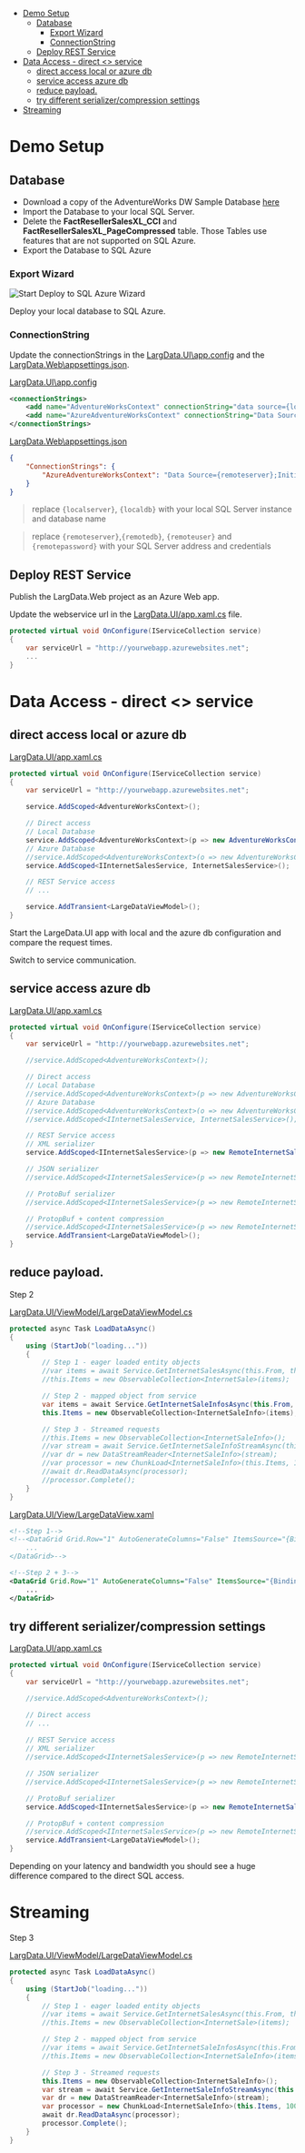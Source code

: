 <!-- TOC -->

- [Demo Setup](#demo-setup)
    - [Database](#database)
        - [Export Wizard](#export-wizard)
        - [ConnectionString](#connectionstring)
    - [Deploy REST Service](#deploy-rest-service)
- [Data Access - direct <> service](#data-access---direct--service)
    - [direct access local or azure db](#direct-access-local-or-azure-db)
    - [service access azure db](#service-access-azure-db)
    - [reduce payload.](#reduce-payload)
    - [try different serializer/compression settings](#try-different-serializercompression-settings)
- [Streaming](#streaming)

<!-- /TOC -->

# Demo Setup

## Database

* Download a copy of the AdventureWorks DW Sample Database [here](https://www.microsoft.com/en-us/download/details.aspx?id=49502)
* Import the Database to your local SQL Server.
* Delete the **FactResellerSalesXL_CCI** and **FactResellerSalesXL_PageCompressed** table. Those Tables use features that are not supported on SQL Azure.
* Export the Database to SQL Azure

### Export Wizard

![Start Deploy to SQL Azure Wizard](Assets/ManagementStudioDeploy.jpg)

Deploy your local database to SQL Azure.

### ConnectionString
Update the connectionStrings in the [LargData.UI\app.config](https://github.com/schwarzr/Samples/tree/master/Azure/LargeData/LargData.UI/app.config) and the [LargData.Web\appsettings.json](https://github.com/schwarzr/Samples/tree/master/Azure/LargeData/LargData.Web/appsettings.json).

[LargData.UI\app.config](https://github.com/schwarzr/Samples/tree/master/Azure/LargeData/LargeData.UI/app.config)
```xml
<connectionStrings>
    <add name="AdventureWorksContext" connectionString="data source={localserver};initial catalog={localdb};integrated security=True;MultipleActiveResultSets=True;App=EntityFramework" providerName="System.Data.SqlClient" />
    <add name="AzureAdventureWorksContext" connectionString="Data Source={remoteserver};Initial Catalog={remotedb};Persist Security Info=False;User ID={remoteuser};Password={remotepassword};Pooling=False;MultipleActiveResultSets=False;Connect Timeout=60;Encrypt=False;TrustServerCertificate=True;" providerName="System.Data.SqlClient" />
</connectionStrings>
```
 [LargData.Web\appsettings.json](https://github.com/schwarzr/Samples/tree/master/Azure/LargeData/LargData.Web/appsettings.json)
```json
{
    "ConnectionStrings": {
        "AzureAdventureWorksContext": "Data Source={remoteserver};Initial Catalog={remotedb};Persist Security Info=False;User ID={remoteuser};Password={remotepassword};Pooling=False;MultipleActiveResultSets=False;Connect Timeout=60;Encrypt=False;TrustServerCertificate=True;"
    }
}
```
> replace `{localserver}`, `{localdb}` with your local SQL Server instance and database name

> replace `{remoteserver}`,`{remotedb}`, `{remoteuser}` and `{remotepassword}` with your SQL Server address and credentials

## Deploy REST Service
Publish the LargData.Web project as an Azure Web app.

Update the webservice url in the [LargData.UI/app.xaml.cs](LargData.UI/app.xaml.cs) file.
```csharp
protected virtual void OnConfigure(IServiceCollection service)
{
    var serviceUrl = "http://yourwebapp.azurewebsites.net";
    ...
}
```
# Data Access - direct <> service
## direct access local or azure db
[LargData.UI/app.xaml.cs](https://github.com/schwarzr/Samples/tree/master/Azure/LargeData/LargData.UI/app.xaml.cs)
```csharp
protected virtual void OnConfigure(IServiceCollection service)
{
    var serviceUrl = "http://yourwebapp.azurewebsites.net";

    service.AddScoped<AdventureWorksContext>();

    // Direct access
    // Local Database
    service.AddScoped<AdventureWorksContext>(p => new AdventureWorksContext("name=AdventureWorksContext"));
    // Azure Database
    //service.AddScoped<AdventureWorksContext>(o => new AdventureWorksContext("name=AzureAdventureWorksContext"));
    service.AddScoped<IInternetSalesService, InternetSalesService>();

    // REST Service access
    // ...

    service.AddTransient<LargeDataViewModel>();
}
```
Start the LargeData.UI app with local and the azure db configuration and compare the request times.

Switch to service communication.

## service access azure db
[LargData.UI/app.xaml.cs](https://github.com/schwarzr/Samples/tree/master/Azure/LargeData/LargData.UI/app.xaml.cs)
```csharp
protected virtual void OnConfigure(IServiceCollection service)
{
    var serviceUrl = "http://yourwebapp.azurewebsites.net";

    //service.AddScoped<AdventureWorksContext>();

    // Direct access
    // Local Database
    //service.AddScoped<AdventureWorksContext>(p => new AdventureWorksContext("name=AdventureWorksContext"));
    // Azure Database
    //service.AddScoped<AdventureWorksContext>(o => new AdventureWorksContext("name=AzureAdventureWorksContext"));
    //service.AddScoped<IInternetSalesService, InternetSalesService>();

    // REST Service access
    // XML serializer
    service.AddScoped<IInternetSalesService>(p => new RemoteInternetSalesService(serviceUrl, SerializationStrategy.Xml, false));

    // JSON serializer
    //service.AddScoped<IInternetSalesService>(p => new RemoteInternetSalesService(serviceUrl, SerializationStrategy.Json, false));

    // ProtoBuf serializer
    //service.AddScoped<IInternetSalesService>(p => new RemoteInternetSalesService(serviceUrl, SerializationStrategy.ProtoBuf, false));

    // ProtopBuf + content compression
    //service.AddScoped<IInternetSalesService>(p => new RemoteInternetSalesService(serviceUrl, SerializationStrategy.ProtoBuf, true));
    service.AddTransient<LargeDataViewModel>();
}
```

## reduce payload.
Step 2

[LargData.UI/ViewModel/LargeDataViewModel.cs](https://github.com/schwarzr/Samples/tree/master/Azure/LargeData/LargData.UI/ViewModel/LargeDataViewModel.cs)
```csharp
protected async Task LoadDataAsync()
{
    using (StartJob("loading..."))
    {
        // Step 1 - eager loaded entity objects
        //var items = await Service.GetInternetSalesAsync(this.From, this.Until);
        //this.Items = new ObservableCollection<InternetSale>(items);

        // Step 2 - mapped object from service
        var items = await Service.GetInternetSaleInfosAsync(this.From, this.Until);
        this.Items = new ObservableCollection<InternetSaleInfo>(items);

        // Step 3 - Streamed requests
        //this.Items = new ObservableCollection<InternetSaleInfo>();
        //var stream = await Service.GetInternetSaleInfoStreamAsync(this.From, this.Until);
        //var dr = new DataStreamReader<InternetSaleInfo>(stream);
        //var processor = new ChunkLoad<InternetSaleInfo>(this.Items, 1000);
        //await dr.ReadDataAsync(processor);
        //processor.Complete();
    }
}
```

[LargData.UI/View/LargeDataView.xaml](https://github.com/schwarzr/Samples/tree/master/Azure/LargeData/LargData.UI/View/LargeDataView.xaml)
```xml
<!--Step 1-->
<!--<DataGrid Grid.Row="1" AutoGenerateColumns="False" ItemsSource="{Binding Path=Items}" Name="grid">
    ...
</DataGrid>-->

<!--Step 2 + 3-->
<DataGrid Grid.Row="1" AutoGenerateColumns="False" ItemsSource="{Binding Path=Items}" Name="grid">
    ...
</DataGrid>
```

## try different serializer/compression settings

[LargData.UI/app.xaml.cs](https://github.com/schwarzr/Samples/tree/master/Azure/LargeData/LargData.UI/app.xaml.cs)
```csharp
protected virtual void OnConfigure(IServiceCollection service)
{
    var serviceUrl = "http://yourwebapp.azurewebsites.net";

    //service.AddScoped<AdventureWorksContext>();

    // Direct access
    // ...
    
    // REST Service access
    // XML serializer
    //service.AddScoped<IInternetSalesService>(p => new RemoteInternetSalesService//(serviceUrl, SerializationStrategy.Xml, false));

    // JSON serializer
    //service.AddScoped<IInternetSalesService>(p => new RemoteInternetSalesService(serviceUrl, SerializationStrategy.Json, false));

    // ProtoBuf serializer
    service.AddScoped<IInternetSalesService>(p => new RemoteInternetSalesService(serviceUrl, SerializationStrategy.ProtoBuf, false));

    // ProtopBuf + content compression
    //service.AddScoped<IInternetSalesService>(p => new RemoteInternetSalesService(serviceUrl, SerializationStrategy.ProtoBuf, true));
    service.AddTransient<LargeDataViewModel>();
}
```
Depending on your latency and bandwidth you should see a huge difference compared to the direct SQL access.

# Streaming
Step 3

[LargData.UI/ViewModel/LargeDataViewModel.cs](https://github.com/schwarzr/Samples/tree/master/Azure/LargeData/LargData.UI/ViewModel/LargeDataViewModel.cs)
```csharp
protected async Task LoadDataAsync()
{
    using (StartJob("loading..."))
    {
        // Step 1 - eager loaded entity objects
        //var items = await Service.GetInternetSalesAsync(this.From, this.Until);
        //this.Items = new ObservableCollection<InternetSale>(items);

        // Step 2 - mapped object from service
        //var items = await Service.GetInternetSaleInfosAsync(this.From, this.Until);
        //this.Items = new ObservableCollection<InternetSaleInfo>(items);

        // Step 3 - Streamed requests
        this.Items = new ObservableCollection<InternetSaleInfo>();
        var stream = await Service.GetInternetSaleInfoStreamAsync(this.From, this.Until);
        var dr = new DataStreamReader<InternetSaleInfo>(stream);
        var processor = new ChunkLoad<InternetSaleInfo>(this.Items, 1000);
        await dr.ReadDataAsync(processor);
        processor.Complete();
    }
}
```